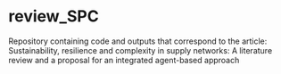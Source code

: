 # review_SPC

Repository containing code and outputs that correspond to the article: Sustainability, resilience and complexity in supply networks: A literature review and a proposal for an integrated agent-based approach 

